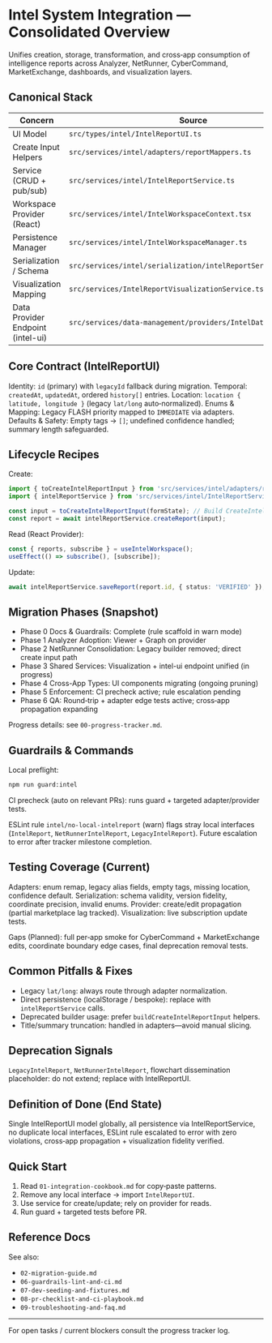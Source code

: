# Intel System Integration — Consolidated Overview

Unifies creation, storage, transformation, and cross‑app consumption of intelligence reports across Analyzer, NetRunner, CyberCommand, MarketExchange, dashboards, and visualization layers.

## Canonical Stack
| Concern | Source |
|---------|--------|
| UI Model | `src/types/intel/IntelReportUI.ts` |
| Create Input Helpers | `src/services/intel/adapters/reportMappers.ts` |
| Service (CRUD + pub/sub) | `src/services/intel/IntelReportService.ts` |
| Workspace Provider (React) | `src/services/intel/IntelWorkspaceContext.tsx` |
| Persistence Manager | `src/services/intel/IntelWorkspaceManager.ts` |
| Serialization / Schema | `src/services/intel/serialization/intelReportSerialization.ts` |
| Visualization Mapping | `src/services/IntelReportVisualizationService.ts` |
| Data Provider Endpoint (intel-ui) | `src/services/data-management/providers/IntelDataProvider.ts` |

## Core Contract (IntelReportUI)
Identity: `id` (primary) with `legacyId` fallback during migration.
Temporal: `createdAt`, `updatedAt`, ordered `history[]` entries.
Location: `location { latitude, longitude }` (legacy `lat/long` auto‑normalized).
Enums & Mapping: Legacy FLASH priority mapped to `IMMEDIATE` via adapters.
Defaults & Safety: Empty tags → `[]`; undefined confidence handled; summary length safeguarded.

## Lifecycle Recipes
Create:
```ts
import { toCreateIntelReportInput } from 'src/services/intel/adapters/reportMappers';
import { intelReportService } from 'src/services/intel/IntelReportService';

const input = toCreateIntelReportInput(formState); // Build CreateIntelReportInput
const report = await intelReportService.createReport(input);
```
Read (React Provider):
```ts
const { reports, subscribe } = useIntelWorkspace();
useEffect(() => subscribe(), [subscribe]);
```
Update:
```ts
await intelReportService.saveReport(report.id, { status: 'VERIFIED' });
```

## Migration Phases (Snapshot)
- Phase 0 Docs & Guardrails: Complete (rule scaffold in warn mode)
- Phase 1 Analyzer Adoption: Viewer + Graph on provider
- Phase 2 NetRunner Consolidation: Legacy builder removed; direct create input path
- Phase 3 Shared Services: Visualization + intel-ui endpoint unified (in progress)
- Phase 4 Cross-App Types: UI components migrating (ongoing pruning)
- Phase 5 Enforcement: CI precheck active; rule escalation pending
- Phase 6 QA: Round‑trip + adapter edge tests active; cross‑app propagation expanding

Progress details: see `00-progress-tracker.md`.

## Guardrails & Commands
Local preflight:
```bash
npm run guard:intel
```
CI precheck (auto on relevant PRs): runs guard + targeted adapter/provider tests.

ESLint rule `intel/no-local-intelreport` (warn) flags stray local interfaces (`IntelReport`, `NetRunnerIntelReport`, `LegacyIntelReport`). Future escalation to error after tracker milestone completion.

## Testing Coverage (Current)
Adapters: enum remap, legacy alias fields, empty tags, missing location, confidence default.
Serialization: schema validity, version fidelity, coordinate precision, invalid enums.
Provider: create/edit propagation (partial marketplace lag tracked).
Visualization: live subscription update tests.

Gaps (Planned): full per‑app smoke for CyberCommand + MarketExchange edits, coordinate boundary edge cases, final deprecation removal tests.

## Common Pitfalls & Fixes
- Legacy `lat/long`: always route through adapter normalization.
- Direct persistence (localStorage / bespoke): replace with `intelReportService` calls.
- Deprecated builder usage: prefer `buildCreateIntelReportInput` helpers.
- Title/summary truncation: handled in adapters—avoid manual slicing.

## Deprecation Signals
`LegacyIntelReport`, `NetRunnerIntelReport`, flowchart dissemination placeholder: do not extend; replace with IntelReportUI.

## Definition of Done (End State)
Single IntelReportUI model globally, all persistence via IntelReportService, no duplicate local interfaces, ESLint rule escalated to error with zero violations, cross‑app propagation + visualization fidelity verified.

## Quick Start
1. Read `01-integration-cookbook.md` for copy‑paste patterns.
2. Remove any local interface → import `IntelReportUI`.
3. Use service for create/update; rely on provider for reads.
4. Run guard + targeted tests before PR.

## Reference Docs
See also:
- `02-migration-guide.md`
- `06-guardrails-lint-and-ci.md`
- `07-dev-seeding-and-fixtures.md`
- `08-pr-checklist-and-ci-playbook.md`
- `09-troubleshooting-and-faq.md`

---
For open tasks / current blockers consult the progress tracker log.